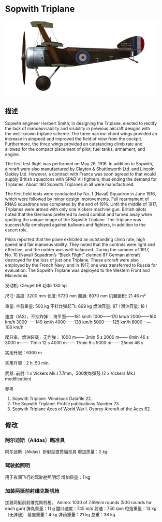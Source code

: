 # Sopwith Triplane

![soptriplane](../images/soptriplane.png)

## 描述

Sopwith engineer Herbert Smith, in designing the Triplane, elected to rectify the lack of manoeuvrability and visibility in previous aircraft designs with the well-known triplane scheme. The three narrow-chord wings provided an increase in airspeed and improved the field of view from the cockpit. Furthermore, the three wings provided an outstanding climb rate and allowed for the compact placement of pilot, fuel tanks, armament, and engine.

The first test flight was performed on May 26, 1916. In addition to Sopwith, aircraft were also manufactured by Clayton & Shuttleworth Ltd. and Lincoln Oakley Ltd. However, a contract with France was soon agreed to that would supply British squadrons with SPAD VII fighters, thus ending the demand for Triplanes. About 180 Sopwith Triplanes in all were manufactured.

The first field tests were conducted by No. 1 (Naval) Squadron in June 1916, which were followed by minor design improvements. Full rearmament of RNAS squadrons was completed by the end of 1916. Until the middle of 1917, Triplanes were armed with only one Vickers machine gun. British pilots noted that the Germans preferred to avoid combat and turned away when spotting the unique image of the Sopwith Triplane. The Triplane was successfully employed against balloons and fighters, in addition to the escort role.

Pilots reported that the plane exhibited an outstanding climb rate, high speed and fair manoeuvrability. They noted that the controls were light and effective, and the rudder was well-balanced. During the summer of 1917, No. 10 (Naval) Squadron’s “Black Flight” claimed 87 German aircraft destroyed for the loss of just one Triplane. These aircraft were also employed by the French Navy, and in 1917, one was transferred to Russia for evaluation. The Sopwith Triplane was deployed to the Western Front and Macedonia.


发动机: Clerget 9B
功率: 130 hp

尺寸:
高度: 3200 mm
长度: 5730 mm
翼展: 8070 mm
机翼面积: 21.46 m²

重量:
空载重量: 500 kg
不挂炸弹起飞: 699 kg
燃油容量: 87 l
滑油容量: 18 l

速度（IAS），不挂炸弹：
海平面——181 km/h
1000——170 km/h
2000——160 km/h
3000——149 km/h
4000——138 km/h
5000——125 km/h
6000——106 km/h

爬升率，燃油装载，无炸弹：
1000 m—— 3min 5 s 
2000 m—— 6min 46 s
3000 m—— 11min 12 s
4000 m—— 17min 6 s
5000 m—— 25min 46 s

实用升限：6300 m

实用升限：2 h. 50 min.

武器:
前射: 1 х Vickers Mk.I 7.7mm，500发每弹鼓 (2 x Vickers Mk.I modification)

参考
1) Sopwith Triplane. Windsock Datafile 22.
2) The Sopwith Triplane. Profile publications Number 73.
3) Sopwith Triplane Aces of World War I. Osprey Aircraft of the Aces 62.

## 修改


### 阿尔迪斯（Alidas）瞄准具

阿尔迪斯（Alidas）折射型直筒瞄准具
增加质量：2 kg


### 驾驶舱照明

用于夜间飞行的驾驶舱照明灯
增加质量：1 kg


### 加装两挺前射维克斯机枪

加装两挺前射维克斯机枪。
Ammo: 1000 of 7.69mm rounds (500 rounds for each gun)
弹丸重量：11 g
膛口速度：745 m/s
射速：750 rpm
枪炮重量：13 kg（无弹鼓）
基座重量：4 kg
弹药重量：21 kg
总重：38 kg
